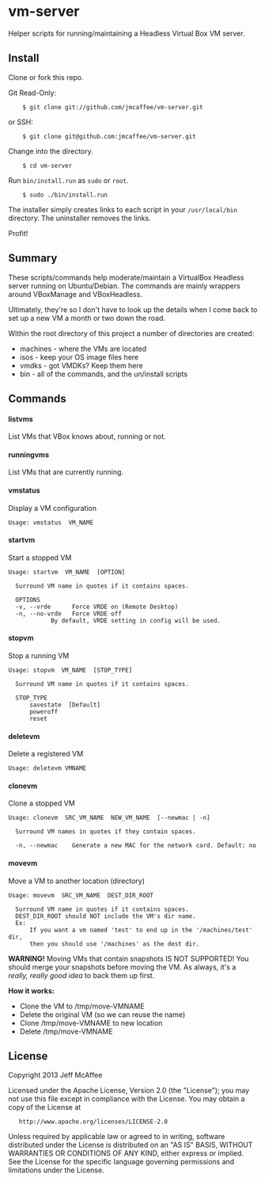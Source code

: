 vm-server
=========

Helper scripts for running/maintaining a Headless Virtual Box VM server.

Install
-------

Clone or fork this repo.

Git Read-Only:

        $ git clone git://github.com/jmcaffee/vm-server.git

or SSH:

        $ git clone git@github.com:jmcaffee/vm-server.git

Change into the directory.

        $ cd vm-server

Run `bin/install.run` as `sudo` or `root`.

        $ sudo ./bin/install.run

The installer simply creates links to each script in your `/usr/local/bin` directory.
The uninstaller removes the links.

Profit!

Summary
-------

These scripts/commands help moderate/maintain a VirtualBox Headless server
running on Ubuntu/Debian. The commands are mainly wrappers around
VBoxManage and VBoxHeadless.

Ultimately, they're so I don't have to look up the details when I come back
to set up a new VM a month or two down the road.

Within the root directory of this project a number of directories are
created:

+ machines - where the VMs are located
+ isos     - keep your OS image files here
+ vmdks    - got VMDKs? Keep them here
+ bin      - all of the commands, and the un/install scripts

Commands
--------

#### listvms

List VMs that VBox knows about, running or not.

#### runningvms

List VMs that are currently running.

#### vmstatus

Display a VM configuration

    Usage: vmstatus  VM_NAME

#### startvm

Start a stopped VM

    Usage: startvm  VM_NAME  [OPTION]
    
      Surround VM name in quotes if it contains spaces.
    
      OPTIONS
      -v, --vrde      Force VRDE on (Remote Desktop)
      -n, --no-vrde   Force VRDE off
                By default, VRDE setting in config will be used.

#### stopvm

Stop a running VM

    Usage: stopvm  VM_NAME  [STOP_TYPE]
    
      Surround VM name in quotes if it contains spaces.
    
      STOP_TYPE
          savestate  [Default]
          poweroff
          reset

#### deletevm

Delete a registered VM

    Usage: deletevm VMNAME

#### clonevm

Clone a stopped VM

    Usage: clonevm  SRC_VM_NAME  NEW_VM_NAME  [--newmac | -n]
    
      Surround VM names in quotes if they contain spaces.
    
      -n, --newmac    Generate a new MAC for the network card. Default: no

#### movevm

Move a VM to another location (directory)

    Usage: movevm  SRC_VM_NAME  DEST_DIR_ROOT
    
      Surround VM name in quotes if it contains spaces.
      DEST_DIR_ROOT should NOT include the VM's dir name.
      Ex:
          If you want a vm named 'test' to end up in the '/machines/test' dir,
          then you should use '/machines' as the dest dir.
    
**WARNING!**
Moving VMs that contain snapshots IS NOT SUPPORTED!
You should merge your snapshots before moving the VM.
As always, it's a _really, really good idea_ to back them up first.

**How it works:**

+ Clone the VM to /tmp/move-VMNAME
+ Delete the original VM (so we can reuse the name)
+ Clone /tmp/move-VMNAME to new location
+ Delete /tmp/move-VMNAME
    





License
-------
   Copyright 2013 Jeff McAffee

   Licensed under the Apache License, Version 2.0 (the "License");
   you may not use this file except in compliance with the License.
   You may obtain a copy of the License at

       http://www.apache.org/licenses/LICENSE-2.0

   Unless required by applicable law or agreed to in writing, software
   distributed under the License is distributed on an "AS IS" BASIS,
   WITHOUT WARRANTIES OR CONDITIONS OF ANY KIND, either express or implied.
   See the License for the specific language governing permissions and
   limitations under the License.

